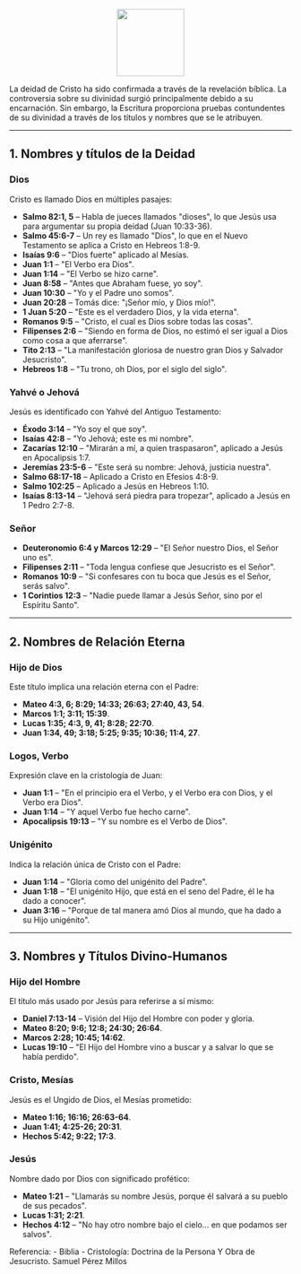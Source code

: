 <p align="center">
  <img src="https://storage2.snappages.site/V8C9R3/assets/images/19524442_1136x1136_500.png" width="120"/>
</p>


La deidad de Cristo ha sido confirmada a través de la revelación bíblica. La controversia sobre su divinidad surgió principalmente debido a su encarnación. Sin embargo, la Escritura proporciona pruebas contundentes de su divinidad a través de los títulos y nombres que se le atribuyen.

---

## **1. Nombres y títulos de la Deidad**
### **Dios**
Cristo es llamado Dios en múltiples pasajes:

- **Salmo 82:1, 5** – Habla de jueces llamados "dioses", lo que Jesús usa para argumentar su propia deidad (Juan 10:33-36).
- **Salmo 45:6-7** – Un rey es llamado "Dios", lo que en el Nuevo Testamento se aplica a Cristo en Hebreos 1:8-9.
- **Isaías 9:6** – "Dios fuerte" aplicado al Mesías.
- **Juan 1:1** – "El Verbo era Dios".
- **Juan 1:14** – "El Verbo se hizo carne".
- **Juan 8:58** – "Antes que Abraham fuese, yo soy".
- **Juan 10:30** – "Yo y el Padre uno somos".
- **Juan 20:28** – Tomás dice: "¡Señor mío, y Dios mío!".
- **1 Juan 5:20** – "Este es el verdadero Dios, y la vida eterna".
- **Romanos 9:5** – "Cristo, el cual es Dios sobre todas las cosas".
- **Filipenses 2:6** – "Siendo en forma de Dios, no estimó el ser igual a Dios como cosa a que aferrarse".
- **Tito 2:13** – "La manifestación gloriosa de nuestro gran Dios y Salvador Jesucristo".
- **Hebreos 1:8** – "Tu trono, oh Dios, por el siglo del siglo".

### **Yahvé o Jehová**
Jesús es identificado con Yahvé del Antiguo Testamento:

- **Éxodo 3:14** – "Yo soy el que soy".
- **Isaías 42:8** – "Yo Jehová; este es mi nombre".
- **Zacarías 12:10** – "Mirarán a mí, a quien traspasaron", aplicado a Jesús en Apocalipsis 1:7.
- **Jeremías 23:5-6** – "Este será su nombre: Jehová, justicia nuestra".
- **Salmo 68:17-18** – Aplicado a Cristo en Efesios 4:8-9.
- **Salmo 102:25** – Aplicado a Jesús en Hebreos 1:10.
- **Isaías 8:13-14** – "Jehová será piedra para tropezar", aplicado a Jesús en 1 Pedro 2:7-8.

### **Señor**
- **Deuteronomio 6:4 y Marcos 12:29** – "El Señor nuestro Dios, el Señor uno es".
- **Filipenses 2:11** – "Toda lengua confiese que Jesucristo es el Señor".
- **Romanos 10:9** – "Si confesares con tu boca que Jesús es el Señor, serás salvo".
- **1 Corintios 12:3** – "Nadie puede llamar a Jesús Señor, sino por el Espíritu Santo".

---

## **2. Nombres de Relación Eterna**
### **Hijo de Dios**
Este título implica una relación eterna con el Padre:

- **Mateo 4:3, 6; 8:29; 14:33; 26:63; 27:40, 43, 54**.
- **Marcos 1:1; 3:11; 15:39**.
- **Lucas 1:35; 4:3, 9, 41; 8:28; 22:70**.
- **Juan 1:34, 49; 3:18; 5:25; 9:35; 10:36; 11:4, 27**.

### **Logos, Verbo**  
Expresión clave en la cristología de Juan:  
- **Juan 1:1** – "En el principio era el Verbo, y el Verbo era con Dios, y el Verbo era Dios".  
- **Juan 1:14** – "Y aquel Verbo fue hecho carne".  
- **Apocalipsis 19:13** – "Y su nombre es el Verbo de Dios".  

### **Unigénito**  
Indica la relación única de Cristo con el Padre:  
- **Juan 1:14** – "Gloria como del unigénito del Padre".  
- **Juan 1:18** – "El unigénito Hijo, que está en el seno del Padre, él le ha dado a conocer".  
- **Juan 3:16** – "Porque de tal manera amó Dios al mundo, que ha dado a su Hijo unigénito".  

---

## **3. Nombres y Títulos Divino-Humanos**  
### **Hijo del Hombre**  
El título más usado por Jesús para referirse a sí mismo:  
- **Daniel 7:13-14** – Visión del Hijo del Hombre con poder y gloria.  
- **Mateo 8:20; 9:6; 12:8; 24:30; 26:64**.  
- **Marcos 2:28; 10:45; 14:62**.  
- **Lucas 19:10** – "El Hijo del Hombre vino a buscar y a salvar lo que se había perdido".  

### **Cristo, Mesías**  
Jesús es el Ungido de Dios, el Mesías prometido:  
- **Mateo 1:16; 16:16; 26:63-64**.  
- **Juan 1:41; 4:25-26; 20:31**.  
- **Hechos 5:42; 9:22; 17:3**.  

### **Jesús**  
Nombre dado por Dios con significado profético:  
- **Mateo 1:21** – "Llamarás su nombre Jesús, porque él salvará a su pueblo de sus pecados".  
- **Lucas 1:31; 2:21**.  
- **Hechos 4:12** – "No hay otro nombre bajo el cielo... en que podamos ser salvos".

Referencia: - Biblia
            - Cristología: Doctrina de la Persona Y Obra de Jesucristo. Samuel Pérez Millos  
